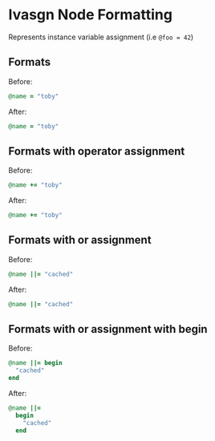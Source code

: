 <!-- BEGIN_AUTOGENERATED -->
# Ivasgn Node Formatting

Represents instance variable assignment (i.e `@foo = 42`)
<!-- END_AUTOGENERATED -->

## Formats

Before:

```ruby
@name = "toby"
```

After:

```ruby
@name = "toby"
```

## Formats with operator assignment

Before:

```ruby
@name += "toby"
```

After:

```ruby
@name += "toby"
```

## Formats with or assignment

Before:

```ruby
@name ||= "cached"
```

After:

```ruby
@name ||= "cached"
```

## Formats with or assignment with begin

Before:

```ruby
@name ||= begin
  "cached"
end
```

After:

```ruby
@name ||=
  begin
    "cached"
  end
```
